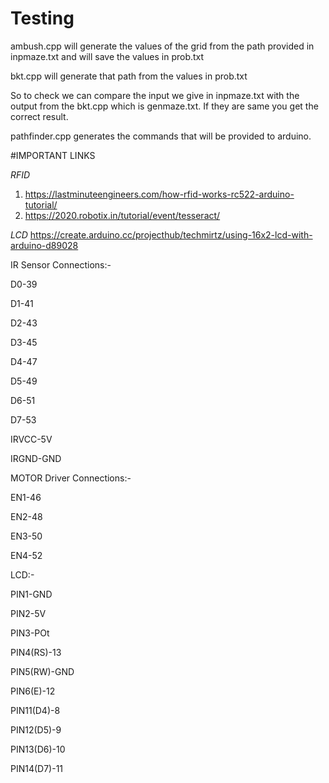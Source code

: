 # Testing

ambush.cpp will generate the values of the grid from the path provided in inpmaze.txt and will save the values in prob.txt

bkt.cpp will generate that path from the values in prob.txt 

So to check we can compare the input we give in inpmaze.txt with the output from the bkt.cpp which is genmaze.txt. If they are same you get the correct result.

pathfinder.cpp generates the commands that will be provided to arduino.

#IMPORTANT LINKS

_RFID_
1. https://lastminuteengineers.com/how-rfid-works-rc522-arduino-tutorial/
2. https://2020.robotix.in/tutorial/event/tesseract/

_LCD_
https://create.arduino.cc/projecthub/techmirtz/using-16x2-lcd-with-arduino-d89028

IR Sensor Connections:-

D0-39

D1-41

D2-43

D3-45

D4-47

D5-49

D6-51

D7-53

IRVCC-5V

IRGND-GND

MOTOR Driver Connections:-

EN1-46

EN2-48

EN3-50

EN4-52

LCD:-

PIN1-GND

PIN2-5V

PIN3-POt

PIN4(RS)-13

PIN5(RW)-GND

PIN6(E)-12

PIN11(D4)-8

PIN12(D5)-9

PIN13(D6)-10

PIN14(D7)-11



